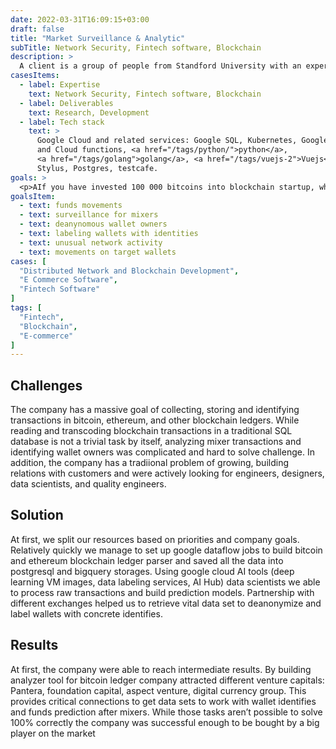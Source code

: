 ```yaml
---
date: 2022-03-31T16:09:15+03:00
draft: false
title: "Market Surveillance & Analytic"
subTitle: Network Security, Fintech software, Blockchain
description: >
  A client is a group of people from Standford University with an experience in law and e-commerce industries. When cryptocurrencies ski up from $1000 to $18 000 for bitcoin in about two years, it was a bloom of different startups, companies, and technologies based on blockchain technology. It was also bloom for venture capital and angel investors. While blockchain opens a lot of new opportunities, cryptocurrency markets are global, fragmented, and still widely unregulated.
casesItems:
  - label: Expertise
    text: Network Security, Fintech software, Blockchain
  - label: Deliverables
    text: Research, Development
  - label: Tech stack
    text: >
      Google Cloud and related services: Google SQL, Kubernetes, Google build, 
      and Cloud functions, <a href="/tags/python/">python</a>, 
      <a href="/tags/golang">golang</a>, <a href="/tags/vuejs-2">Vuejs</a>, 
      Stylus, Postgres, testcafe.
goals: >
  <p>AIf you have invested 100 000 bitcoins into blockchain startup, what's real picture of founders digital assets, does they use funds for company expenses only? Previously, does that company had any suspicion transactions? Crypto market was missing an analytic and surveillance tool for digital assets. The company been providing wallet surveillance, analytic and fund movement reports. You can set up notifiction to get report during strange network or wallets activity. As a venture capital, or fintech company you can sign a partnership and get a full report of of funds movements and predictions of funds beloning after using mixers or another coin laundering schemes.</p>
goalsItem:
  - text: funds movements
  - text: surveillance for mixers
  - text: deanynomous wallet owners
  - text: labeling wallets with identities
  - text: unusual network activity
  - text: movements on target wallets
cases: [
  "Distributed Network and Blockchain Development",
  "E Commerce Software",
  "Fintech Software"
]
tags: [
  "Fintech",
  "Blockchain",
  "E-commerce"
]
---
```


## Challenges

The company has a massive goal of collecting, storing and identifying transactions in bitcoin, ethereum, and other blockchain ledgers. While reading and transcoding blockchain transactions in a traditional SQL database is not a trivial task by itself, analyzing mixer transactions and identifying wallet owners was complicated and hard to solve challenge. In addition, the company has a tradiional problem of growing, building relations with customers and were actively looking for engineers, designers, data scientists, and quality engineers.

## Solution

At first, we split our resources based on priorities and company goals. Relatively quickly we manage to set up google dataflow jobs to build bitcoin and ethereum blockchain ledger parser and saved all the data into postgresql and bigquery storages. Using google cloud AI tools (deep learning VM images, data labeling services, AI Hub) data scientists we able to process raw transactions and build prediction models. Partnership with different exchanges helped us to retrieve vital data set to deanonymize and label wallets with concrete identifies.

## Results

At first, the company were able to reach intermediate results. By building analyzer tool for bitcoin ledger company attracted different venture capitals: Pantera, foundation capital, aspect venture, digital currency group. This provides critical connections to get data sets to work with wallet identifies and funds prediction after mixers. While those tasks aren’t possible to solve 100% correctly the company was successful enough to be bought by a big player on the market